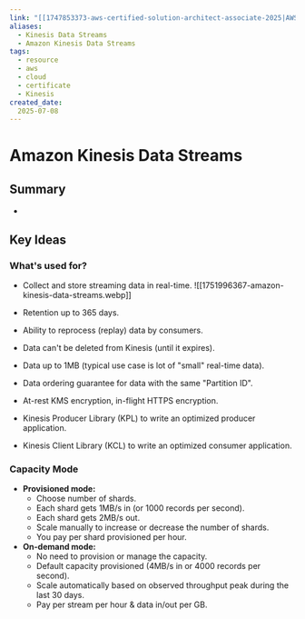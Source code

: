 ```yaml
---
link: "[[1747853373-aws-certified-solution-architect-associate-2025|AWS Certified Solution Architect Associate 2025]]"
aliases: 
  - Kinesis Data Streams
  - Amazon Kinesis Data Streams
tags:
  - resource
  - aws
  - cloud
  - certificate
  - Kinesis
created_date:
  2025-07-08
---
```

# Amazon Kinesis Data Streams
## Summary
- 

## Key Ideas
### What's used for?
- Collect and store streaming data in real-time.
![[1751996367-amazon-kinesis-data-streams.webp]]

- Retention up to 365 days.
- Ability to reprocess (replay) data by consumers.
- Data can't be deleted from Kinesis (until it expires).
- Data up to 1MB (typical use case is lot of "small" real-time data).
- Data ordering guarantee for data with the same "Partition ID".
- At-rest KMS encryption, in-flight HTTPS encryption.
- Kinesis Producer Library (KPL) to write an optimized producer application.
- Kinesis Client Library (KCL) to write an optimized consumer application.

### Capacity Mode
- **Provisioned mode:**
  - Choose number of shards.
  - Each shard gets 1MB/s in (or 1000 records per second).
  - Each shard gets 2MB/s out.
  - Scale manually to increase or decrease the number of shards.
  - You pay per shard provisioned per hour.
- **On-demand mode:**
  - No need to provision or manage the capacity.
  - Default capacity provisioned (4MB/s in or 4000 records per second).
  - Scale automatically based on observed throughput peak during the last 30 days.
  - Pay per stream per hour & data in/out per GB.


